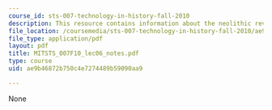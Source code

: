 ```yaml
---
course_id: sts-007-technology-in-history-fall-2010
description: This resource contains information about the neolithic revolution.
file_location: /coursemedia/sts-007-technology-in-history-fall-2010/ae9b46872b750c4e7274489b59090aa9_MITSTS_007F10_lec06_notes.pdf
file_type: application/pdf
layout: pdf
title: MITSTS_007F10_lec06_notes.pdf
type: course
uid: ae9b46872b750c4e7274489b59090aa9

---
```

None